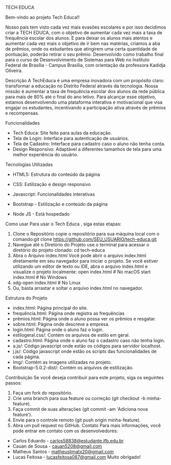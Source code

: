 TECH EDUCA

Bem-vindo ao projeto Tech Educa!! 

Nosso país tem visto cada vez mais evasões escolares e por isso decidimos criar a TECH EDUCA, com o objetivo de aumentar cada vez mais a taxa de frequência escolar dos alunos. E para deixar os alunos mais atentos e aumentar cada vez mais o objetivo de ir bem nas matérias, criamos a aba de prêmios, onde os estudantes que atingirem uma certa quantidade de pontuação, poderão retirar o seu prêmio. Desenvolvido como trabalho final para o curso de Desenvolvimento de Sistemas para Web no Instituto Federal de Brasília - Campus Brasília, com orientação da professora Kadidja Oliveira.

Descrição
A TechEduca é uma empresa inovadora com um propósito claro: transformar a educação no Distrito Federal através da tecnologia. Nossa missão é aumentar a taxa de frequência escolar dos alunos da rede pública para mais de 80% até o final do ano letivo. Para alcançar esse objetivo, estamos desenvolvendo uma plataforma interativa e motivacional que visa engajar os estudantes, incentivando a participação ativa através de prêmios e recompensas.


Funcionalidades
- Tech Educa: Site feito para aulas da educação.
- Tela de Login: Interface para autenticação de usuários.
- Tela de Cadastro: Interface para cadastro caso o aluno não tenha conta.
- Design Responsivo: Adaptável a diferentes tamanhos de tela para uma melhor experiência do usuário.



Tecnologias Utilizadas
- HTML5: Estrutura do conteúdo da página 

- CSS: Estilização e design responsivo

- Javascript: Funcionalidades interativas

- Bootstrap - Estilização e conteúdo da página

- Node JS - Está hospedado  

Como usar
Para usar o Tech Educa , siga estas etapas:
1. Clone o Repositório
copie o repositório para sua máquina local com o comando:git clone https://github.com/SEU_USUARIO/tech-educa.git
2. Navegue até o Diretório do Projeto
use o terminal para acessar o diretório do projeto clonado:
cd tech-educa
3. Abra o Arquivo index.html
Você pode abrir o arquivo index.html diretamente em seu navegador para iniciar o projeto. Se você estiver utilizando um editor de texto ou IDE, abra o arquivo index.html e visualize o projeto localmente:
open index.html  # No macOS
start index.html # No Windows
4. xdg-open index.html # No Linux
5. Ou, basta arrastar e soltar o arquivo index.html no navegador.


Estrutura do Projeto
- index.html: Página principal do site.
- frequência.html: Página onde registra as frequências 
- prêmios.html: Página onde o aluno possa ver os prêmios e resgatar.
- sobre.html: Página onde descreve a empresa.
- login.html: Página onde o aluno faz o login.
- estilogeral.css/: Contém os arquivos de estilo em geral.
- cadastro.html: Página onde o aluno faz o cadastro caso não tenha login.
- a.js/: Código javascript onde estão os códigos para servidor localhost.
- j.js/: Código javascript onde estão os scripts das funcionalidades de cada página.
- Img/: Contém as imagens utilizadas no projeto.
- Bootstrap-5.0.2-dist/: Contém os arquivos de estilização.


Contribuição
Se você deseja contribuir para este projeto, siga os seguintes passos:
1. Faça um fork do repositório.
2. Crie uma branch para sua feature ou correção (git checkout -b minha-feature).
3. Faça commit de suas alterações (git commit -am 'Adiciona nova feature').
4. Envie para o controle remoto (git push origin minha-feature).
5. Abra um pull request no GitHub.
Contato
Para mais informações, você pode entrar em contato com os desenvolvedores:
- Carlos Eduardo - carlos58838@estudante.ifb.edu.br
- Cauan de Sousa - cauan5208@gmail.com
- Matheus Santos - matheuslimatx20@gmail.com
- Lucas Feitosa - lucasfeitosa087@gmail.com
  Muito obrigado!
